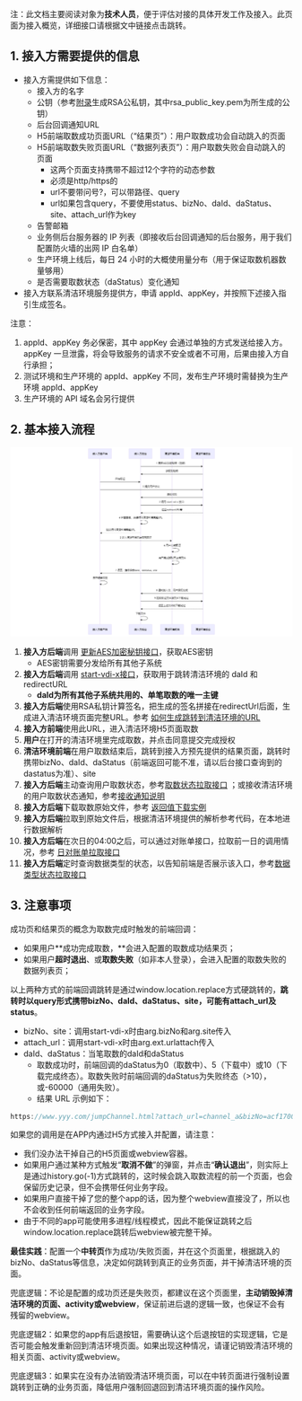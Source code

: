 注：此文档主要阅读对象为**技术人员**，便于评估对接的具体开发工作及接入。此页面为接入概览，详细接口请根据文中链接点击跳转。

## 1. 接入方需要提供的信息
* 接入方需提供如下信息：
  * 接入方的名字
  * 公钥（参考[附录](/zh/access/appendix?id=_6-如何生成rsa公私钥)生成RSA公私钥，其中rsa_public_key.pem为所生成的公钥）
  * 后台回调通知URL
  * H5前端取数成功页面URL（“结果页”）：用户取数成功会自动跳入的页面
  * H5前端取数失败页面URL（“数据列表页”）：用户取数失败会自动跳入的页面
    * 这两个页面支持携带不超过12个字符的动态参数
    * 必须是http/https的
    * url不要带问号?，可以带路径、query
    * url如果包含query，不要使用status、bizNo、daId、daStatus、site、attach_url作为key
  * 告警邮箱
  * 业务侧后台服务器的 IP 列表（即接收后台回调通知的后台服务，用于我们配置防火墙的出网 IP 白名单）
  * 生产环境上线后，每日 24 小时的大概使用量分布（用于保证取数机器数量够用）
  * 是否需要取数状态（daStatus）变化通知
* 接入方联系清洁环境服务提供方，申请 appId、appKey，并按照下述接入指引生成签名。  

注意：
1. appId、appKey 务必保密，其中 appKey 会通过单独的方式发送给接入方。appKey 一旦泄露，将会导致服务的请求不安全或者不可用，后果由接入方自行承担；  
2. 测试环境和生产环境的 appId、appKey 不同，发布生产环境时需替换为生产环境 appId、appKey  
3. 生产环境的 API 域名会另行提供  


## 2.  基本接入流程
![image](./2-1.png)


1. **接入方后端**调用 [更新AES加密秘钥接口](/zh/access/main?id=_21-更新aes加密秘钥接口)，获取AES密钥
    * AES密钥需要分发给所有其他子系统
2. **接入方后端**调用 [start-vdi-x接口](/zh/access/main?id=_23-start-vdi-x-接口)，获取用于跳转清洁环境的 daId 和 redirectURL
    * **daId为所有其他子系统共用的、单笔取数的唯一主键**
3. **接入方后端**使用RSA私钥计算签名，把生成的签名拼接在redirectUrl后面，生成进入清洁环境页面完整URL。参考 [如何生成跳转到清洁环境的URL](/zh/access/main?id=_231-生成清洁环境的-url)
4. **接入方前端**使用此URL，进入清洁环境H5页面取数
5. **用户**在打开的清洁环境里完成取数，并点击同意提交完成授权
6. **清洁环境前端**在用户取数结束后，跳转到接入方预先提供的结果页面，跳转时携带bizNo、daId、daStatus（前端返回可能不准，请以后台接口查询到的dastatus为准）、site
7. **接入方后端**主动查询用户取数状态，参考[取数状态拉取接口](/zh/access/main?id=_26-取数状态拉取接口) ；或接收清洁环境的用户取数状态通知，参考[接收通知说明](/zh/access/main?id=_3-通知接入方的相关接口说明)
8. **接入方后端**下载取数原始文件，参考 [返回值下载实例](/zh/access/main?id=_34-返回值下载实例)
9. **接入方后端**拉取到原始文件后，根据清洁环境提供的解析参考代码，在本地进行数据解析
10. **接入方后端**在次日的04:00之后，可以通过对账单接口，拉取前一日的调用情况，参考 [日对账单拉取接口](/zh/access/main?id=_27-日对账单拉取接口)
11. **接入方后端**定时查询数据类型的状态，以告知前端是否展示该入口，参考[数据类型状态拉取接口](/zh/access/main?id=_25-数据类型状态拉取接口)


## 3.  注意事项 

成功页和结果页的概念为取数完成时触发的前端回调：
* 如果用户**成功完成取数，**会进入配置的取数成功结果页；  
* 如果用户**超时退出**、或**取数失败**（如非本人登录），会进入配置的取数失败的数据列表页；  

以上两种方式的前端回调跳转是通过window.location.replace方式硬跳转的，**跳转时以query形式携带bizNo、daId、daStatus、site，可能有attach_url及status**。  
* bizNo、site：调用start-vdi-x时由arg.bizNo和arg.site传入
* attach_url：调用start-vdi-x时由arg.ext.urlattach传入
* daId、daStatus：当笔取数的daId和daStatus
  * 取数成功时，前端回调的daStatus为0（取数中）、5（下载中）或10（下载完成终态）。取数失败时前端回调的daStatus为失败终态（>10），或-60000（通用失败）。
  * 结果 URL 示例如下：
```java
https://www.yyy.com/jumpChannel.html?attach_url=channel_a&bizNo=acf1700443444e7b9206c6d5b36ec955&daId=zd240e1e1722158295759228928&site=app-tax-income&daStatus=10
```  

如果您的调用是在APP内通过H5方式接入并配置，请注意：
* 我们没办法干掉自己的H5页面或webview容器。  
* 如果用户通过某种方式触发“**取消不做**”的弹窗，并点击“**确认退出**”，则实际上是通过history.go(-1)方式跳转的，这时候会跳入取数流程的前一个页面，也会保留历史记录，但不会携带任何业务字段。  
* 如果用户直接干掉了您的整个app的话，因为整个webview直接没了，所以也不会收到任何前端返回的业务字段。  
* 由于不同的app可能使用多进程/线程模式，因此不能保证跳转之后window.location.replace跳转后webview被完整干掉。 

**最佳实践**：配置一个**中转页**作为成功/失败页面，并在这个页面里，根据跳入的bizNo、daStatus等信息，决定如何跳转到真正的业务页面，并干掉清洁环境的页面。  

兜底逻辑：不论是配置的成功页还是失败页，都建议在这个页面里，**主动销毁掉清洁环境的页面、activity或webview**，保证前进后退的逻辑一致，也保证不会有残留的webview。

兜底逻辑2：如果您的app有后退按钮，需要确认这个后退按钮的实现逻辑，它是否可能会触发重新回到清洁环境页面。如果出现这种情况，请谨记销毁清洁环境的相关页面、activity或webview。

兜底逻辑3：如果实在没有办法销毁清洁环境页面，可以在中转页面进行强制设置跳转到正确的业务页面，降低用户强制回退回到清洁环境页面的操作风险。

